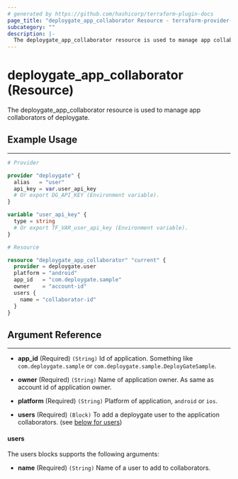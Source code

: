 ```yaml
---
# generated by https://github.com/hashicorp/terraform-plugin-docs
page_title: "deploygate_app_collaborator Resource - terraform-provider-deploygate"
subcategory: ""
description: |-
  The deploygate_app_collaborator resource is used to manage app collaborators of deploygate.
---
```


# deploygate_app_collaborator (Resource)

The deploygate_app_collaborator resource is used to manage app collaborators of deploygate.

<!-- schema generated by tfplugindocs -->
## Example Usage
---

```tf
# Provider

provider "deploygate" {
  alias   = "user"
  api_key = var.user_api_key 
  # Or export DG_API_KEY (Environment variable).
}

variable "user_api_key" {
  type = string
  # Or export TF_VAR_user_api_key (Environment variable).
}

# Resource

resource "deploygate_app_collaborator" "current" {
  provider = deploygate.user
  platform = "android"
  app_id   = "com.deploygate.sample"
  owner    = "account-id"
  users {
    name = "collaborator-id"
  }
}
```

## Argument Reference
---

- **app_id** (Required) `(String)` Id of application. Something like `com.deploygate.sample` or `com.deploygate.sample.DeployGateSample`.

- **owner** (Required) `(String)` Name of application owner. As same as account id of application owner.

- **platform** (Required) `(String)` Platform of application, `android` or `ios`.

- **users** (Required) `(Block)` To add a deploygate user to the application collaborators. (see [below for users](#users))

#### users

The users blocks supports the following arguments:

- **name** (Required) `(String)` Name of a user to add to collaborators.
